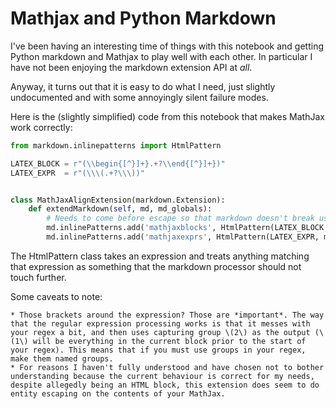 # Mathjax and Python Markdown

I've been having an interesting time of things with this notebook and getting Python markdown and Mathjax to play well with each other.
In particular I have not been enjoying the markdown extension API at *all*.

Anyway, it turns out that it is easy to do what I need, just slightly undocumented and with some annoyingly silent failure modes.

Here is the (slightly simplified) code from this notebook that makes MathJax work correctly:

```python
from markdown.inlinepatterns import HtmlPattern

LATEX_BLOCK = r"(\\begin{[^}]+}.+?\\end{[^}]+})"
LATEX_EXPR  = r"(\\\(.+?\\\))"


class MathJaxAlignExtension(markdown.Extension):
    def extendMarkdown(self, md, md_globals):
        # Needs to come before escape so that markdown doesn't break use of \ in LaTeX
        md.inlinePatterns.add('mathjaxblocks', HtmlPattern(LATEX_BLOCK, md), '<escape')
        md.inlinePatterns.add('mathjaxexprs', HtmlPattern(LATEX_EXPR, md), '<escape')
```

The HtmlPattern class takes an expression and treats anything matching that expression as something that the markdown processor should not touch further.

Some caveats to note:

    * Those brackets around the expression? Those are *important*. The way that the regular expression processing works is that it messes with your regex a bit, and then uses capturing group \(2\) as the output (\(1\) will be everything in the current block prior to the start of your regex). This means that if you must use groups in your regex, make them named groups.
    * For reasons I haven't fully understood and have chosen not to bother understanding because the current behaviour is correct for my needs, despite allegedly being an HTML block, this extension does seem to do entity escaping on the contents of your MathJax.
